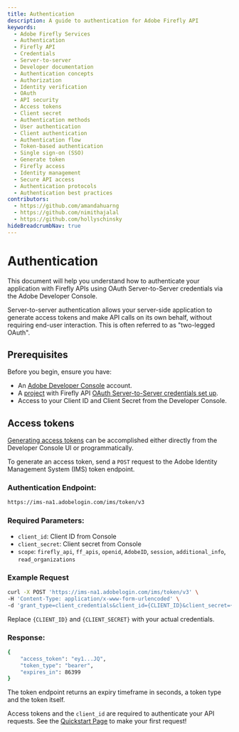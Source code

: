 ```yaml
---
title: Authentication
description: A guide to authentication for Adobe Firefly API
keywords:
  - Adobe Firefly Services
  - Authentication
  - Firefly API
  - Credentials
  - Server-to-server
  - Developer documentation
  - Authentication concepts
  - Authorization
  - Identity verification
  - OAuth
  - API security
  - Access tokens
  - Client secret
  - Authentication methods
  - User authentication
  - Client authentication
  - Authentication flow
  - Token-based authentication
  - Single sign-on (SSO)
  - Generate token
  - Firefly access
  - Identity management
  - Secure API access
  - Authentication protocols
  - Authentication best practices
contributors:
  - https://github.com/amandahuarng
  - https://github.com/nimithajalal
  - https://github.com/hollyschinsky
hideBreadcrumbNav: true
---
```


# Authentication

This document will help you understand how to authenticate your application with Firefly APIs using OAuth Server-to-Server credentials via the Adobe Developer Console. 

Server-to-server authentication allows your server-side application to generate access tokens and make API calls on its own behalf, without requiring end-user interaction. This is often referred to as "two-legged OAuth".

## Prerequisites

Before you begin, ensure you have:

* An [Adobe Developer Console](https://developer.adobe.com/console/786177/home) account.
* A [project](https://developer.adobe.com/developer-console/docs/guides/projects/projects-empty/) with Firefly API [OAuth Server-to-Server credentials set up](https://developer.adobe.com/developer-console/docs/guides/services/services-add-api-oauth-s2s/).
* Access to your Client ID and Client Secret from the Developer Console.

## Access tokens

[Generating access tokens](https://developer.adobe.com/developer-console/docs/guides/services/services-add-api-oauth-s2s/#api-overview) can be accomplished either directly from the Developer Console UI or programmatically.

To generate an access token, send a `POST` request to the Adobe Identity Management System (IMS) token endpoint.

### Authentication Endpoint:
```bash
https://ims-na1.adobelogin.com/ims/token/v3
```

### Required Parameters:

* `client_id`: Client ID from Console
* `client_secret`: Client secret from Console
* `scope`: `firefly_api`, `ff_apis`, `openid`, `AdobeID`, `session`, `additional_info`, `read_organizations`

### Example Request

```bash
curl -X POST 'https://ims-na1.adobelogin.com/ims/token/v3' \
-H 'Content-Type: application/x-www-form-urlencoded' \
-d 'grant_type=client_credentials&client_id={CLIENT_ID}&client_secret={CLIENT_SECRET}&scope=openid,AdobeID,session,additional_info,read_organizations,firefly_api,ff_apis'
```

Replace `{CLIENT_ID}` and `{CLIENT_SECRET}` with your actual credentials.

### Response:

``` bash 
{
    "access_token": "ey1...JQ",
    "token_type": "bearer",
    "expires_in": 86399
}
```

The token endpoint returns an expiry timeframe in seconds, a token type and the token itself.

Access tokens and the `client_id` are required to authenticate your API requests. See the [Quickstart Page](../../index.md) to make your first request! 

